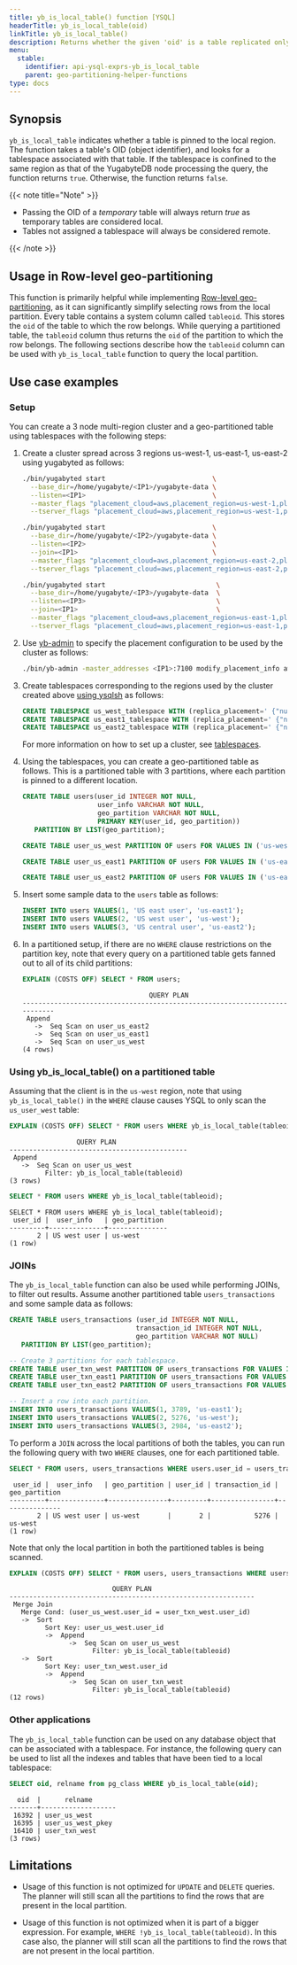 ```yaml
---
title: yb_is_local_table() function [YSQL]
headerTitle: yb_is_local_table(oid)
linkTitle: yb_is_local_table()
description: Returns whether the given 'oid' is a table replicated only in the local region.
menu:
  stable:
    identifier: api-ysql-exprs-yb_is_local_table
    parent: geo-partitioning-helper-functions
type: docs
---
```


## Synopsis

`yb_is_local_table` indicates whether a table is pinned to the local region. The function takes a table's OID (object identifier), and looks for a tablespace associated with that table. If the tablespace is confined to the same region as that of the YugabyteDB node processing the query, the function returns `true`. Otherwise, the function returns `false`.

{{< note title="Note" >}}

* Passing the OID of a _temporary_ table will always return _true_ as temporary tables are considered local.
* Tables not assigned a tablespace will always be considered remote.

{{< /note >}}

## Usage in Row-level geo-partitioning

This function is primarily helpful while implementing [Row-level geo-partitioning](../../../../../explore/multi-region-deployments/row-level-geo-partitioning/), as it can significantly simplify selecting rows from the local partition. Every table contains a system column called `tableoid`. This stores the `oid` of the table to which the row belongs. While querying a partitioned table, the `tableoid` column thus returns the `oid` of the partition to which the row belongs. The following sections describe how the `tableoid` column can be used with `yb_is_local_table` function to query the local partition.

## Use case examples

### Setup

 You can create a 3 node multi-region cluster and a geo-partitioned table using tablespaces with the following steps:

1. Create a cluster spread across 3 regions us-west-1, us-east-1, us-east-2 using yugabyted as follows:

    ```sh
    ./bin/yugabyted start                           \
      --base_dir=/home/yugabyte/<IP1>/yugabyte-data \
      --listen=<IP1>                                \
      --master_flags "placement_cloud=aws,placement_region=us-west-1,placement_zone=us-west-1c" \
      --tserver_flags "placement_cloud=aws,placement_region=us-west-1,placement_zone=us-west-1c"

    ./bin/yugabyted start                           \
      --base_dir=/home/yugabyte/<IP2>/yugabyte-data \
      --listen=<IP2>                                \
      --join=<IP1>                                  \
      --master_flags "placement_cloud=aws,placement_region=us-east-2,placement_zone=us-east-2c" \
      --tserver_flags "placement_cloud=aws,placement_region=us-east-2,placement_zone=us-east-2c"

    ./bin/yugabyted start                            \
      --base_dir=/home/yugabyte/<IP3>/yugabyte-data  \
      --listen=<IP3>                                 \
      --join=<IP1>                                   \
      --master_flags "placement_cloud=aws,placement_region=us-east-1,placement_zone=us-east-1a" \
      --tserver_flags "placement_cloud=aws,placement_region=us-east-1,placement_zone=us-east-1a"
    ```

1. Use [yb-admin](../../../../../admin/yb-admin/) to specify the placement configuration to be used by the cluster as follows:

    ```sh
    ./bin/yb-admin -master_addresses <IP1>:7100 modify_placement_info aws.us-west-1.us-west-1c:1,aws.us-east-1.us-east-1a:1,aws.us-east-2.us-east-2c:1 3
    ```

1. Create tablespaces corresponding to the regions used by the cluster created above [using ysqlsh](../../../../../admin/ysqlsh/#using-ysqlsh) as follows:

    ```sql
    CREATE TABLESPACE us_west_tablespace WITH (replica_placement=' {"num_replicas":1,"placement_blocks":[     {"cloud":"aws","region":"us-west-1","zone":"us-west-1c","min_num_replicas":1}]}');
    CREATE TABLESPACE us_east1_tablespace WITH (replica_placement=' {"num_replicas":1,"placement_blocks":[     {"cloud":"aws","region":"us-east-1","zone":"us-east-1a","min_num_replicas":1}]}');
    CREATE TABLESPACE us_east2_tablespace WITH (replica_placement=' {"num_replicas":1,"placement_blocks":[     {"cloud":"aws","region":"us-east-2","zone":"us-east-2c","min_num_replicas":1}]}');
    ```

     For more information on how to set up a cluster, see [tablespaces](../../../../../explore/going-beyond-sql/tablespaces/).

1. Using the tablespaces, you can create a geo-partitioned table as follows. This is a partitioned table with 3 partitions, where each partition is pinned to a different location.

    ```sql
    CREATE TABLE users(user_id INTEGER NOT NULL,
                       user_info VARCHAR NOT NULL,
                       geo_partition VARCHAR NOT NULL,
                       PRIMARY KEY(user_id, geo_partition))
       PARTITION BY LIST(geo_partition);

    CREATE TABLE user_us_west PARTITION OF users FOR VALUES IN ('us-west') TABLESPACE us_west_tablespace;

    CREATE TABLE user_us_east1 PARTITION OF users FOR VALUES IN ('us-east1') TABLESPACE     us_east1_tablespace;

    CREATE TABLE user_us_east2 PARTITION OF users FOR VALUES IN ('us-east2') TABLESPACE     us_east2_tablespace;
    ```

1. Insert some sample data to the `users` table as follows:

    ```sql
    INSERT INTO users VALUES(1, 'US east user', 'us-east1');
    INSERT INTO users VALUES(2, 'US west user', 'us-west');
    INSERT INTO users VALUES(3, 'US central user', 'us-east2');
    ```

1. In a partitioned setup, if there are no `WHERE` clause restrictions on the partition key, note that every query on a partitioned table gets fanned out to all of its child partitions:

    ```sql
    EXPLAIN (COSTS OFF) SELECT * FROM users;
    ```

    ```output
                                    QUERY PLAN
    ---------------------------------------------------------------------------
     Append
       ->  Seq Scan on user_us_east2
       ->  Seq Scan on user_us_east1
       ->  Seq Scan on user_us_west
    (4 rows)
    ```

### Using yb_is_local_table() on a partitioned table

Assuming that the client is in the `us-west` region, note that using `yb_is_local_table()` in the `WHERE` clause causes YSQL to only scan the `us_user_west` table:

```sql
EXPLAIN (COSTS OFF) SELECT * FROM users WHERE yb_is_local_table(tableoid);
```

```output
                 QUERY PLAN
---------------------------------------------
 Append
   ->  Seq Scan on user_us_west
         Filter: yb_is_local_table(tableoid)
(3 rows)
```

```sql
SELECT * FROM users WHERE yb_is_local_table(tableoid);
```

```output
SELECT * FROM users WHERE yb_is_local_table(tableoid);
 user_id |  user_info   | geo_partition
---------+--------------+---------------
       2 | US west user | us-west
(1 row)
```

### JOINs

The `yb_is_local_table` function can also be used while performing JOINs, to filter out results.
Assume another partitioned table `users_transactions` and some sample data as follows:

```sql
CREATE TABLE users_transactions (user_id INTEGER NOT NULL,
                                transaction_id INTEGER NOT NULL,
                                geo_partition VARCHAR NOT NULL)
   PARTITION BY LIST(geo_partition);

-- Create 3 partitions for each tablespace.
CREATE TABLE user_txn_west PARTITION OF users_transactions FOR VALUES IN ('us-west') TABLESPACE us_west_tablespace;
CREATE TABLE user_txn_east1 PARTITION OF users_transactions FOR VALUES IN ('us-east1') TABLESPACE us_east1_tablespace;
CREATE TABLE user_txn_east2 PARTITION OF users_transactions FOR VALUES IN ('us-east2') TABLESPACE us_east2_tablespace;

-- Insert a row into each partition.
INSERT INTO users_transactions VALUES(1, 3789, 'us-east1');
INSERT INTO users_transactions VALUES(2, 5276, 'us-west');
INSERT INTO users_transactions VALUES(3, 2984, 'us-east2');
```

To perform a `JOIN` across the local partitions of both the tables, you can run the following query with two `WHERE` clauses, one for each partitioned table.

```sql
SELECT * FROM users, users_transactions WHERE users.user_id = users_transactions.user_id AND yb_is_local_table(users.tableoid) AND yb_is_local_table(users_transactions.tableoid);
```

```output
 user_id |  user_info   | geo_partition | user_id | transaction_id | geo_partition
---------+--------------+---------------+---------+----------------+---------------
       2 | US west user | us-west       |       2 |           5276 | us-west
(1 row)
```

Note that only the local partition in both the partitioned tables is being scanned.

```sql
EXPLAIN (COSTS OFF) SELECT * FROM users, users_transactions WHERE users.user_id = users_transactions.user_id AND yb_is_local_table(users.tableoid) AND yb_is_local_table(users_transactions.tableoid);
```

```output
                          QUERY PLAN
--------------------------------------------------------------
 Merge Join
   Merge Cond: (user_us_west.user_id = user_txn_west.user_id)
   ->  Sort
         Sort Key: user_us_west.user_id
         ->  Append
               ->  Seq Scan on user_us_west
                     Filter: yb_is_local_table(tableoid)
   ->  Sort
         Sort Key: user_txn_west.user_id
         ->  Append
               ->  Seq Scan on user_txn_west
                     Filter: yb_is_local_table(tableoid)
(12 rows)

```

### Other applications

The `yb_is_local_table` function can be used on any database object that can be associated with a tablespace. For instance, the following query can be used to list all the indexes and tables that have been tied to a local tablespace:

```sql
SELECT oid, relname from pg_class WHERE yb_is_local_table(oid);
```

```output
  oid  |      relname
-------+-------------------
 16392 | user_us_west
 16395 | user_us_west_pkey
 16410 | user_txn_west
(3 rows)
```

## Limitations

* Usage of this function is not optimized for `UPDATE` and `DELETE` queries. The planner will still scan all the partitions to find the rows that are present in the local partition.

* Usage of this function is not optimized when it is part of a bigger expression. For example, `WHERE !yb_is_local_table(tableoid)`. In this case also, the planner will still scan all the partitions to find the rows that are not present in the local partition.
